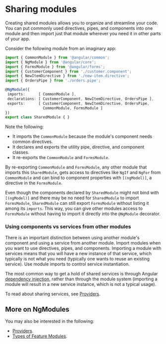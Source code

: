 # Sharing modules

Creating shared modules allows you to organize and streamline your code. You can put commonly
used directives, pipes, and components into one module and then import just that module wherever
you need it in other parts of your app.

Consider the following module from an imaginary app:


```typescript
import { CommonModule } from '@angular/common';
import { NgModule } from '@angular/core';
import { FormsModule } from '@angular/forms';
import { CustomerComponent } from './customer.component';
import { NewItemDirective } from './new-item.directive';
import { OrdersPipe } from './orders.pipe';

@NgModule({
 imports:      [ CommonModule ],
 declarations: [ CustomerComponent, NewItemDirective, OrdersPipe ],
 exports:      [ CustomerComponent, NewItemDirective, OrdersPipe,
                 CommonModule, FormsModule ]
})
export class SharedModule { }
```

Note the following:

* It imports the `CommonModule` because the module's component needs common directives.
* It declares and exports the utility pipe, directive, and component classes.
* It re-exports the `CommonModule` and `FormsModule`.

By re-exporting `CommonModule` and `FormsModule`, any other module that imports this
`SharedModule`, gets access to directives like `NgIf` and `NgFor` from `CommonModule`
and can bind to component properties with `[(ngModel)]`, a directive in the `FormsModule`.

Even though the components declared by `SharedModule` might not bind
with `[(ngModel)]` and there may be no need for `SharedModule`
to import `FormsModule`, `SharedModule` can still export
`FormsModule` without listing it among its `imports`. This
way, you can give other modules access to `FormsModule` without
having to import it directly into the `@NgModule` decorator.

### Using components vs services from other modules

There is an important distinction between using another module's component and
using a service from another module. Import modules when you want to use
directives, pipes, and components. Importing a module with services means that you will have a new instance of that service, which typically is not what you need (typically one wants to reuse an existing service). Use module imports to control service instantiation.

The most common way to get a hold of shared services is through Angular
[dependency injection](guide/dependency-injection), rather than through the module system (importing a module will result in a new service instance, which is not a typical usage).

To read about sharing services, see [Providers](guide/providers).


## More on NgModules

You may also be interested in the following:
* [Providers](guide/providers).
* [Types of Feature Modules](guide/module-types).
